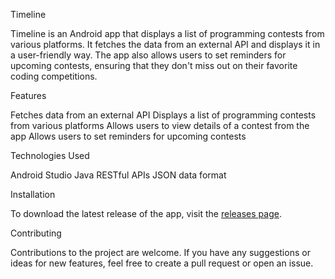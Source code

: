 Timeline

Timeline is an Android app that displays a list of programming contests from various platforms. It fetches the data from an external API and displays it in a user-friendly way. The app also allows users to set reminders for upcoming contests, ensuring that they don't miss out on their favorite coding competitions.

Features

Fetches data from an external API
Displays a list of programming contests from various platforms
Allows users to view details of a contest from the app
Allows users to set reminders for upcoming contests

Technologies Used

Android Studio
Java
RESTful APIs
JSON data format

Installation

To download the latest release of the app, visit the [releases page](https://github.com/subhojit17/Timeline/releases).


Contributing

Contributions to the project are welcome. If you have any suggestions or ideas for new features, feel free to create a pull request or open an issue.

